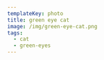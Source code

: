 ```yaml
---
templateKey: photo
title: green eye cat
image: /img/green-eye-cat.png
tags:
  - cat
  - green-eyes
---
```


